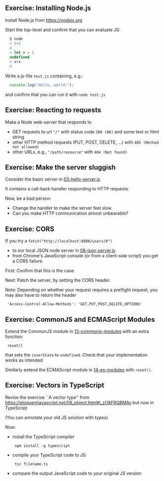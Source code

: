 Exercise: Installing Node.js
----------------------------

Install Node.js from https://nodejs.org

Start the top-level and confirm that you can evaluate JS:
```javascript
  $ node
  > 2+2
  4
  > let x = 2
  undefined
  > x+x
  4
```

Write a js-file `test.js` containing, e.g.:
```javascript
  console.log("Hello, world!");
```
and confirm that you can run it with `node test.js`


Exercise: Reacting to requests
------------------------------

Make a Node web-server that responds to

 - GET requests to url `"/"` with status code
    `200 (OK)` and some text or html string
 - other HTTP method requests (PUT, POST, DELETE, ...)
    with `405 (Method not allowed)`
 - other URLs, e.g., `"/path/resource"` with `404 (Not found)`


Exercise: Make the server sluggish
----------------------------------

Consider the basic server in [03-hello-server.js](03-hello-server.js)

It contains a call-back handler responding to HTTP requests.

Now, be a bad person:
- Change the handler to make the server feel slow.
- Can you make HTTP communication almost unbearable?


Exercise: CORS
--------------

If you try a `fetch("http://localhost:8080/users/0")`
 - to our local JSON node server in [08-json-server.js](08-json-server.js)
 - from Chrome's JavaScript console (or from a client-side script)
you get a CORS failure.

First: Confirm that this is the case.

Next: Patch the server, by setting the CORS header.

Note: Depending on whether your request requires a preflight request,
you may also have to return the header
```
 'Access-Control-Allow-Methods': 'GET,PUT,POST,DELETE,OPTIONS'
```

Exercise: CommonJS and ECMAScript Modules
-----------------------------------------

Extend the CommonJS module in [13-commonjs-modules](13-commonjs-modules) with an extra function:
```
 reset()
```
that sets the `innerState` to `undefined`. Check that your implementation works as intended. 

Similarly extend the ECMAScript module in [14-es-modules](14-es-modules) with `reset()`.


Exercise: Vectors in TypeScript
-------------------------------

Revise the exercise ``A vector type''
from https://eloquentjavascript.net/06_object.html#i_zO8FRQBMAy
but now in TypeScript
  
(You can annotate your old JS solution with types)

Now:
- install the TypeScript compiler
  ```
   npm install -g typescript
   ```
- compile your TypeScript code to JS:
  ```
   tsc filename.ts
  ```
- compare the output JavaScript code to your original JS version

